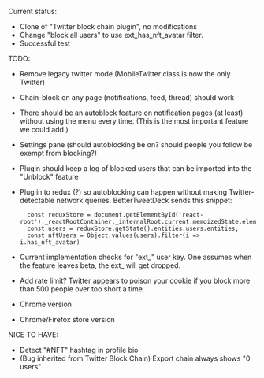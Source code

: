 Current status:

- Clone of "Twitter block chain plugin", no modifications
- Change "block all users" to use ext_has_nft_avatar filter.
- Successful test

TODO:

- Remove legacy twitter mode (MobileTwitter class is now the only Twitter)
- Chain-block on any page (notifications, feed, thread) should work
- There should be an autoblock feature on notification pages (at least) without using the menu every time. (This is the most important feature we could add.)
- Settings pane (should autoblocking be on? should people you follow be exempt from blocking?)
- Plugin should keep a log of blocked users that can be imported into the "Unblock" feature
- Plug in to redux (?) so autoblocking can happen without making Twitter-detectable network queries. BetterTweetDeck sends this snippet:

        const reduxStore = document.getElementById('react-root')._reactRootContainer._internalRoot.current.memoizedState.element.props.children.props.store;
		const users = reduxStore.getState().entities.users.entities;
		const nftUsers = Object.values(users).filter(i => i.has_nft_avatar)

- Current implementation checks for "ext_" user key. One assumes when the feature leaves beta, the ext_ will get dropped.
- Add rate limit? Twitter appears to poison your cookie if you block more than 500 people over too short a time.
- Chrome version
- Chrome/Firefox store version

NICE TO HAVE:

- Detect "#NFT" hashtag in profile bio
- (Bug inherited from Twitter Block Chain) Export chain always shows "0 users"
